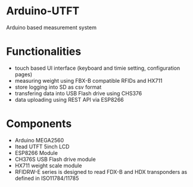 # Arduino-UTFT
Arduino based measurement system

# Functionalities
- touch based UI interface (keyboard and timie setting, configuration pages)
- measuring weight using FBX-B compatible RFIDs and HX711
- store logging into SD as csv format
- transfering data into USB Flash drive using CHS376
- data uploading using REST API via ESP8266

# Components
- Arduino MEGA2560
- Itead UTFT 5inch LCD
- ESP8266 Module
- CH376S USB Flash drive module
- HX711 weight scale module
- RFIDRW-E series is designed to read FDX-B and HDX transponders as defined in ISO11784/11785

